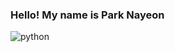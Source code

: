 ### Hello! My name is Park Nayeon

<img alt="python" src ="https://img.shields.io/badge/Python-3776AB.svg?&style=for-the-badge&logo=Python&logoColor=white"/>

<!--
**nsyeon/nsyeon** is a ✨ _special_ ✨ repository because its `README.md` (this file) appears on your GitHub profile.

Here are some ideas to get you started:

- 🔭 I’m currently working on ...
- 🌱 I’m currently learning ...
- 👯 I’m looking to collaborate on ...
- 🤔 I’m looking for help with ...
- 💬 Ask me about ...
- 📫 How to reach me: ...
- 😄 Pronouns: ...
- ⚡ Fun fact: ...
-->
